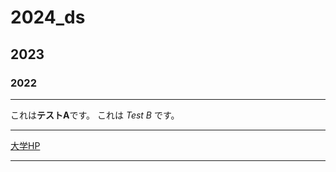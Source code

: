 # 2024_ds

## 2023
### 2022

---

これは**テストA**です。
これは _Test B_ です。

---

[大学HP](https://www.nagoya-cu.ac.jp)

---
